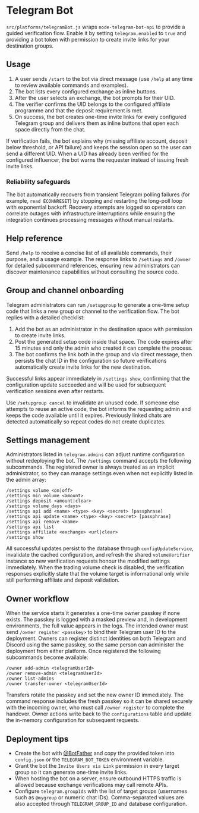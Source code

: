 # Telegram Bot

`src/platforms/telegramBot.js` wraps `node-telegram-bot-api` to provide a guided verification flow. Enable it by setting
`telegram.enabled` to `true` and providing a bot token with permission to create invite links for your destination groups.

## Usage

1. A user sends `/start` to the bot via direct message (use `/help` at any time to review available commands and examples).
2. The bot lists every configured exchange as inline buttons.
3. After the user selects an exchange, the bot prompts for their UID.
4. The verifier confirms the UID belongs to the configured affiliate programme and that the deposit requirement is met.
5. On success, the bot creates one-time invite links for every configured Telegram group and delivers them as inline buttons
   that open each space directly from the chat.

If verification fails, the bot explains why (missing affiliate account, deposit below threshold, or API failure) and keeps
the session open so the user can send a different UID. When a UID has already been verified for the configured influencer,
the bot warns the requester instead of issuing fresh invite links.

### Reliability safeguards

The bot automatically recovers from transient Telegram polling failures (for example, `read ECONNRESET`) by stopping and
restarting the long-poll loop with exponential backoff. Recovery attempts are logged so operators can correlate outages
with infrastructure interruptions while ensuring the integration continues processing messages without manual restarts.

## Help reference

Send `/help` to receive a concise list of all available commands, their purpose, and a usage example. The response links to
`/settings` and `/owner` for detailed subcommand references, ensuring new administrators can discover maintenance
capabilities without consulting the source code.

## Group and channel onboarding

Telegram administrators can run `/setupgroup` to generate a one-time setup code that links a new group or channel to the
verification flow. The bot replies with a detailed checklist:

1. Add the bot as an administrator in the destination space with permission to create invite links.
2. Post the generated setup code inside that space. The code expires after 15 minutes and only the admin who created it can
   complete the process.
3. The bot confirms the link both in the group and via direct message, then persists the chat ID in the configuration so
   future verifications automatically create invite links for the new destination.

Successful links appear immediately in `/settings show`, confirming that the configuration update succeeded and will be
used for subsequent verification sessions even after restarts.

Use `/setupgroup cancel` to invalidate an unused code. If someone else attempts to reuse an active code, the bot informs the
requesting admin and keeps the code available until it expires. Previously linked chats are detected automatically so repeat
codes do not create duplicates.

## Settings management

Administrators listed in `telegram.admins` can adjust runtime configuration without redeploying the bot. The `/settings`
command accepts the following subcommands. The registered owner is always treated as an implicit administrator, so they can
manage settings even when not explicitly listed in the admin array:

```text
/settings volume <on|off>
/settings min_volume <amount>
/settings deposit <amount|clear>
/settings volume_days <days>
/settings api add <name> <type> <key> <secret> [passphrase]
/settings api update <name> <type> <key> <secret> [passphrase]
/settings api remove <name>
/settings api list
/settings affiliate <exchange> <url|clear>
/settings show
```

All successful updates persist to the database through `configUpdateService`, invalidate the cached configuration, and
refresh the shared `volumeVerifier` instance so new verification requests honour the modified settings immediately. When
the trading volume check is disabled, the verification responses explicitly state that the volume target is informational
only while still performing affiliate and deposit validation.

## Owner workflow

When the service starts it generates a one-time owner passkey if none exists. The passkey is logged with a masked preview
and, in development environments, the full value appears in the logs. The intended owner must send `/owner register <passkey>`
to bind their Telegram user ID to the deployment. Owners can register distinct identities on both Telegram and Discord
using the same passkey, so the same person can administer the deployment from either platform. Once registered the
following subcommands become available:

```text
/owner add-admin <telegramUserId>
/owner remove-admin <telegramUserId>
/owner list-admins
/owner transfer-owner <telegramUserId>
```

Transfers rotate the passkey and set the new owner ID immediately. The command response includes the fresh passkey so it
can be shared securely with the incoming owner, who must call `/owner register` to complete the handover. Owner actions
write back to the `configurations` table and update the in-memory configuration for subsequent requests.

## Deployment tips

- Create the bot with [@BotFather](https://t.me/botfather) and copy the provided token into `config.json` or the
  `TELEGRAM_BOT_TOKEN` environment variable.
- Grant the bot the `Invite Users via Link` permission in every target group so it can generate one-time invite links.
- When hosting the bot on a server, ensure outbound HTTPS traffic is allowed because exchange verifications may call
  remote APIs.
- Configure `telegram.groupIds` with the list of target groups (usernames such as `@mygroup` or numeric chat IDs).
  Comma-separated values are also accepted through `TELEGRAM_GROUP_ID` and database configuration.

